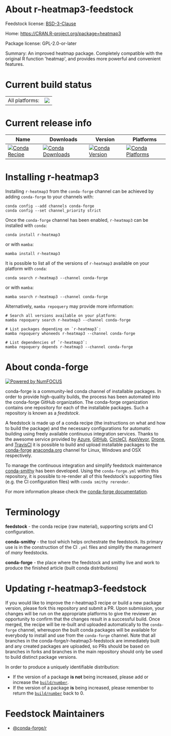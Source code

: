 About r-heatmap3-feedstock
==========================

Feedstock license: [BSD-3-Clause](https://github.com/conda-forge/r-heatmap3-feedstock/blob/main/LICENSE.txt)

Home: https://CRAN.R-project.org/package=heatmap3

Package license: GPL-2.0-or-later

Summary: An improved heatmap package. Completely compatible with the original R function 'heatmap', and provides more powerful and convenient features.

Current build status
====================


<table><tr><td>All platforms:</td>
    <td>
      <a href="https://dev.azure.com/conda-forge/feedstock-builds/_build/latest?definitionId=1233&branchName=main">
        <img src="https://dev.azure.com/conda-forge/feedstock-builds/_apis/build/status/r-heatmap3-feedstock?branchName=main">
      </a>
    </td>
  </tr>
</table>

Current release info
====================

| Name | Downloads | Version | Platforms |
| --- | --- | --- | --- |
| [![Conda Recipe](https://img.shields.io/badge/recipe-r--heatmap3-green.svg)](https://anaconda.org/conda-forge/r-heatmap3) | [![Conda Downloads](https://img.shields.io/conda/dn/conda-forge/r-heatmap3.svg)](https://anaconda.org/conda-forge/r-heatmap3) | [![Conda Version](https://img.shields.io/conda/vn/conda-forge/r-heatmap3.svg)](https://anaconda.org/conda-forge/r-heatmap3) | [![Conda Platforms](https://img.shields.io/conda/pn/conda-forge/r-heatmap3.svg)](https://anaconda.org/conda-forge/r-heatmap3) |

Installing r-heatmap3
=====================

Installing `r-heatmap3` from the `conda-forge` channel can be achieved by adding `conda-forge` to your channels with:

```
conda config --add channels conda-forge
conda config --set channel_priority strict
```

Once the `conda-forge` channel has been enabled, `r-heatmap3` can be installed with `conda`:

```
conda install r-heatmap3
```

or with `mamba`:

```
mamba install r-heatmap3
```

It is possible to list all of the versions of `r-heatmap3` available on your platform with `conda`:

```
conda search r-heatmap3 --channel conda-forge
```

or with `mamba`:

```
mamba search r-heatmap3 --channel conda-forge
```

Alternatively, `mamba repoquery` may provide more information:

```
# Search all versions available on your platform:
mamba repoquery search r-heatmap3 --channel conda-forge

# List packages depending on `r-heatmap3`:
mamba repoquery whoneeds r-heatmap3 --channel conda-forge

# List dependencies of `r-heatmap3`:
mamba repoquery depends r-heatmap3 --channel conda-forge
```


About conda-forge
=================

[![Powered by
NumFOCUS](https://img.shields.io/badge/powered%20by-NumFOCUS-orange.svg?style=flat&colorA=E1523D&colorB=007D8A)](https://numfocus.org)

conda-forge is a community-led conda channel of installable packages.
In order to provide high-quality builds, the process has been automated into the
conda-forge GitHub organization. The conda-forge organization contains one repository
for each of the installable packages. Such a repository is known as a *feedstock*.

A feedstock is made up of a conda recipe (the instructions on what and how to build
the package) and the necessary configurations for automatic building using freely
available continuous integration services. Thanks to the awesome service provided by
[Azure](https://azure.microsoft.com/en-us/services/devops/), [GitHub](https://github.com/),
[CircleCI](https://circleci.com/), [AppVeyor](https://www.appveyor.com/),
[Drone](https://cloud.drone.io/welcome), and [TravisCI](https://travis-ci.com/)
it is possible to build and upload installable packages to the
[conda-forge](https://anaconda.org/conda-forge) [anaconda.org](https://anaconda.org/)
channel for Linux, Windows and OSX respectively.

To manage the continuous integration and simplify feedstock maintenance
[conda-smithy](https://github.com/conda-forge/conda-smithy) has been developed.
Using the ``conda-forge.yml`` within this repository, it is possible to re-render all of
this feedstock's supporting files (e.g. the CI configuration files) with ``conda smithy rerender``.

For more information please check the [conda-forge documentation](https://conda-forge.org/docs/).

Terminology
===========

**feedstock** - the conda recipe (raw material), supporting scripts and CI configuration.

**conda-smithy** - the tool which helps orchestrate the feedstock.
                   Its primary use is in the construction of the CI ``.yml`` files
                   and simplify the management of *many* feedstocks.

**conda-forge** - the place where the feedstock and smithy live and work to
                  produce the finished article (built conda distributions)


Updating r-heatmap3-feedstock
=============================

If you would like to improve the r-heatmap3 recipe or build a new
package version, please fork this repository and submit a PR. Upon submission,
your changes will be run on the appropriate platforms to give the reviewer an
opportunity to confirm that the changes result in a successful build. Once
merged, the recipe will be re-built and uploaded automatically to the
`conda-forge` channel, whereupon the built conda packages will be available for
everybody to install and use from the `conda-forge` channel.
Note that all branches in the conda-forge/r-heatmap3-feedstock are
immediately built and any created packages are uploaded, so PRs should be based
on branches in forks and branches in the main repository should only be used to
build distinct package versions.

In order to produce a uniquely identifiable distribution:
 * If the version of a package **is not** being increased, please add or increase
   the [``build/number``](https://docs.conda.io/projects/conda-build/en/latest/resources/define-metadata.html#build-number-and-string).
 * If the version of a package **is** being increased, please remember to return
   the [``build/number``](https://docs.conda.io/projects/conda-build/en/latest/resources/define-metadata.html#build-number-and-string)
   back to 0.

Feedstock Maintainers
=====================

* [@conda-forge/r](https://github.com/conda-forge/r/)

